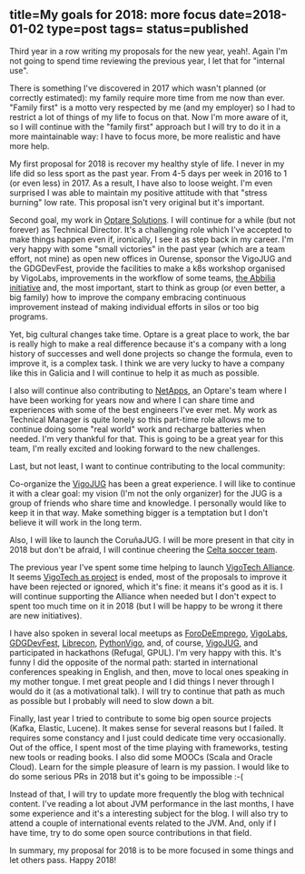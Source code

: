 title=My goals for 2018: more focus
date=2018-01-02
type=post
tags=
status=published
---------

Third year in a row writing my proposals for the new year, yeah!. Again I'm not going to spend time reviewing the previous year, I let that for "internal use".

There is something I've discovered in 2017 which wasn't planned (or correctly estimated): my family require more time from me now than ever. "Family first" is a motto very respected by me (and my employer) so I had to restrict a lot of things of my life to focus on that. Now I'm more aware of it, so I will continue with the "family first" approach but I will try to do it in a more maintainable way: I have to focus more, be more realistic and have more help.
 
 My first proposal for 2018 is recover my healthy style of life. I never in my life did so less sport as the past year. From 4-5 days per week in 2016 to 1 (or even less) in 2017. As a result, I have also to loose weight. I'm even surprised I was able to maintain my positive attitude with that "stress burning" low rate. This proposal isn't very original but it's important.

Second goal, my work in [Optare Solutions](https://www.optaresolutions.com). I will continue for a while (but not forever) as Technical Director. It's a challenging role which I've accepted to make things happen even if, ironically, I see it as step back in my career. I'm very happy with some "small victories" in the past year (which are a team effort, not mine) as open new offices in Ourense, sponsor the VigoJUG and the GDGDevFest, provide the facilities to make a k8s workshop organised by VigoLabs, improvements in the workflow of some teams, [the Abbilia initiative](http://abbilia.optaresolutions.com/) and, the most important, start to think as group (or even better, a big family) how to improve the company embracing continuous improvement instead of making individual efforts in silos or too big programs. 

Yet, big cultural changes take time. Optare is a great place to work, the bar is really high to make a real difference because it's a company with a long history of successes and well done projects so change the formula, even to improve it, is a complex task. I think we are very lucky to have a company like this in Galicia and I will continue to help it as much as possible.

I also will continue also contributing to [NetApps](http://optaresolutions.com/unidades-de-negocio/network-apps-bu/), an Optare's team where I have been working for years now and where I can share time and experiences with some of the best engineers I've ever met. My work as Technical Manager is quite lonely so this part-time role allows me to continue doing some "real world" work and recharge batteries when needed. I'm very thankful for that. This is going to be a great year for this team, I'm really excited and looking forward to the new challenges.

Last, but not least, I want to continue contributing to the local community:

Co-organize the [VigoJUG](http://www.vigojug.org) has been a great experience. I will like to continue it with a clear goal: my vision (I'm not the only organizer) for the JUG is a group of friends who share time and knowledge. I personally would like to keep it in that way. Make something bigger is a temptation but I don't believe it will work in the long term. 

Also, I will like to launch the CoruñaJUG. I will be more present in that city in 2018 but don't be afraid, I will continue cheering the [Celta soccer team](https://en.wikipedia.org/wiki/Celta_de_Vigo).
  
The previous year I've spent some time helping to launch [VigoTech Alliance](http://www.vigotech.org). It seems [VigoTech as project](https://github.com/orgs/VigoTech/projects/1) is ended, most of the proposals to improve it have been rejected or ignored, which it's fine: it means it's good as it is. I will continue supporting the Alliance when needed but I don't expect to spent too much time on it in 2018 (but I will be happy to be wrong it there are new initiatives). 

 I have also spoken in several local meetups as [ForoDeEmprego](http://www.forotecnoloxico.net/), [VigoLabs](https://twitter.com/vigolabs), [GDGDevFest](http://devfest.gdggalicia.com/), [Librecon](https://librecon.io/), [PythonVigo](https://www.python-vigo.es/), and, of course, [VigoJUG](http://www.vigojug.org), and participated in hackathons (Refugal, GPUL). I'm very happy with this. It's funny I did the opposite of the normal path: started in international conferences speaking in English, and then, move to local ones speaking in my mother tongue. I met great people and I did things I never through I would do it (as a motivational talk). I will try to continue that path as much as possible but I probably will need to slow down a bit.
 
Finally, last year I tried to contribute to some big open source projects (Kafka, Elastic, Lucene). It makes sense for several reasons but I failed. It requires some constancy and I just could dedicate time very occasionally. Out of the office, I spent most of the time playing with frameworks, testing new tools or reading books. I also did some MOOCs (Scala and Oracle Cloud). Learn for the simple pleasure of learn is my passion. I would like to do some serious PRs in 2018 but it's going to be impossible :-(  

Instead of that, I will try to update more frequently the blog with technical content. I've reading a lot about JVM performance in the last months, I have some experience and it's a interesting subject for the blog. I will also try to attend a couple of international events related to the JVM. And, only if I have time, try to do some open source contributions in that field.

In summary, my proposal for 2018 is to be more focused in some things and let others pass. Happy 2018!
